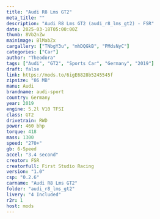 ```yaml
---
title: "Audi R8 Lms GT2"
meta_title: ""
description: "Audi R8 Lms GT2 (audi_r8_lms_gt2) - FSR"
date: 2025-03-18T05:00:00Z
thumb: 8Vb2nZw
mainimage: BlMabZx
cargallery: ["TNbgY3u", "mhDQGkB", "PMdsNyC"]
categories: ["Car"]
author: "Theodora"
tags: ["Audi", "GT2", "Sports Car", "Germany", "2019"]
draft: false
link: https://mods.to/6igE6828b5245545f
zipsize: "86 MB"
manu: Audi
brandname: audi-sport
country: Germany
year: 2019
engine: 5.2l V10 TFSI
class: GT2
drivetrain: RWD
power: 460 bhp 
torque: 418
mass: 1300
speed: "270+"
gb: 6-Speed
accel: "3.4 second"
creator: FSR
creatorfull: First Studio Racing
version: "1.0"
csp: "0.2.6"
carname: "Audi R8 Lms GT2"
folder: "audi_r8_lms_gt2"
livery: "4 Included"
r2r: 1
host: mods
---
```

